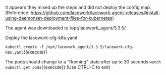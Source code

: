 It appears they mixed up the steps and did not deploy the config map.
(Reference: https://github.com/lacework/lacework-agent-releases#install-using-daemonset-deployment-files-for-kubernetes)

The agent was downloaded to /opt/lacework_agent/3.3.5/

Deploy the lacework-cfg-k8s.yaml

`kubectl create -f /opt/lacework_agent/3.3.5/lacework-cfg-k8s.yaml`{{execute}}

The pods should change to a "Running" state after up to 30 seconds
`watch kubectl get pods`{{execute}}
(Use CTRL+C to exit)
